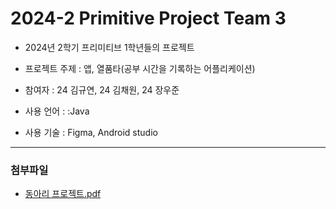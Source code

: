 # 2024-2 Primitive Project Team 3
- 2024년 2학기 프리미티브 1학년들의 프로젝트

- 프로젝트 주제 : 앱, 열품타(공부 시간을 기록하는 어플리케이션)

- 참여자 : 24 김규연, 24 김채원, 24 장우준

- 사용 언어 : :Java

- 사용 기술 : Figma, Android studio

---

### 첨부파일
- [동아리 프로젝트.pdf](https://github.com/user-attachments/files/18037635/default.pdf)
